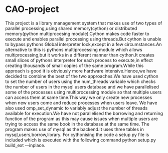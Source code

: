 # CAO-project
This project is a library management system that makes use of two types of parallel processing,using shared memory(cython) or distributed memory(python multiprocesing module).Cython makes code faster to execute and enables parallel processing using threads.But cython is unable to bypass pythons Global interpreter lock,except in a few circumstances.An alternative to this is pythons multiprocessing module which allows multiprocessing,but it works in a different manner than cython.It creates  small slices of pythons interpreter for each process to execute,in effect creating thousands of small copies of the same program.While this approach is good it is obviously more hardware intensive.Hence,we have decided to combine the best of the two approaches.We have used cython to set the number of users using the num_threads variable which checks the number of users in the mysql users database and we have parallelised some of the processes using multiprocessing module so that multiple users can access them at same time.This way we only create new processes when new users come and reduce processes when users leave.
We have also used omp_set_dynamic to variably adjust the number of threads available for execution.We have not parallelised the borrowing and returning function of the program as this may cause issues when multiple users are trying to access the same book in the database at the same time.
The program makes use of mysql as the backend.It uses three tables in mysql,users,borrow,library.
For cythonising the code a setup.py file is included which is executed with the following command python setup.py build_ext --inplace.
